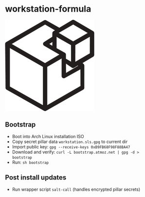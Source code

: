 # workstation-formula

![Using SaltStack](salt.png)

## Bootstrap

* Boot into Arch Linux installation ISO
* Copy secret pillar data `workstation.sls.gpg` to current dir
* Import public key: `gpg --receive-keys 0xB9FB68F98F88BA47`
* Download and verify: `curl -L bootstrap.atmoz.net | gpg -d > bootstrap`
* Run: `sh bootstrap`

## Post install updates

* Run wrapper script `salt-call` (handles encrypted pillar secrets)

